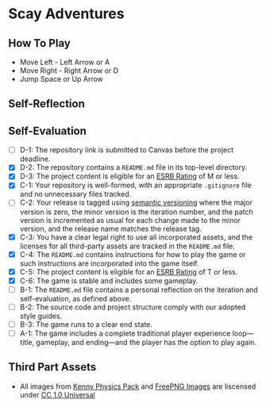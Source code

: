 # Scay Adventures
## How To Play
- Move Left - Left Arrow or A 
- Move Right - Right Arrow or D
- Jump Space or Up Arrow

## Self-Reflection

## Self-Evaluation
- [ ] D-1: The repository link is submitted to Canvas before the project deadline.
- [X] D-2: The repository contains a <code>README.md</code> file in its top-level directory.
- [X] D-3: The project content is eligible for an <a href="https://www.esrb.org/ratings-guide/">ESRB Rating</a> of M or less.
- [X] C-1: Your repository is well-formed, with an appropriate <code>.gitignore</code> file and no unnecessary files tracked.
- [ ] C-2: Your release is tagged using <a href="https://semver.org/">semantic versioning</a> where the major version is zero, the minor version is the iteration number, and the patch version is incremented as usual for each change made to the minor version, and the release name matches the release tag.
- [X] C-3: You have a clear legal right to use all incorporated assets, and the licenses for all third-party assets are tracked in the <code>README.md</code> file.
- [X] C-4: The <code>README.md</code> contains instructions for how to play the game or such instructions are incorporated into the game itself.
- [X] C-5: The project content is eligible for an <a href="https://www.esrb.org/ratings-guide/">ESRB Rating</a> of T or less.
- [X] C-6: The game is stable and includes some gameplay.
- [ ] B-1: The <code>README.md</code> file contains a personal reflection on the iteration and self-evaluation, as defined above.
- [ ] B-2: The source code and project structure comply with our adopted style guides.
- [ ] B-3: The game runs to a clear end state.
- [ ] A-1: The game includes a complete traditional player experience loop&mdash;title, gameplay, and ending&mdash;and the player has the option to play again.

## Third Part Assets
- All images from [Kenny Physics Pack](https://www.kenney.nl/assets/physics-assets) and [FreePNG Images](https://www.freepngimg.com/) are liscensed under [CC 1.0 Universal](https://creativecommons.org/publicdomain/zero/1.0/)
